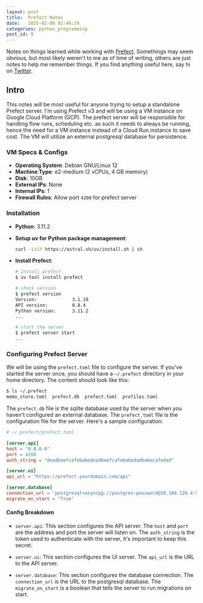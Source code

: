 ```yaml
---
layout: post
title:  Prefect Notes
date:   2025-02-08 02:46:19
categories: python_programming
post_id: 9
---
```


Notes on things learned while working with [Prefect](https://docs.prefect.io/). Somethings may seem obvious, but most likely weren't to me as of time of writing, others are just notes to help me remember things. If you find anything useful here, say hi on [Twitter](https://x.com/dahir_ng).

## Intro

This notes will be most useful for anyone trying to setup a standalone Prefect server. I'm using Prefect v3 and will be using a VM instance on Google Cloud Platform (GCP). The prefect server will be responsible for handling flow runs, scheduling etc. as such it needs to always be running, hence the need for a VM instance instead of a Cloud Run instance to save cost. The VM will utilize an external postgresql database for persistence.

### VM Specs & Configs

- **Operating System**: Debian GNU/Linux 12
- **Machine Type**: e2-medium (2 vCPUs, 4 GB memory)
- **Disk**: 10GB
- **External IPs**: None
- **Internal IPs**: 1
- **Firewall Rules**: Allow port `4200` for prefect server

### Installation

- **Python**: 3.11.2

- **Setup uv for Python package management**:

  ```bash
  curl -LsSf https://astral.sh/uv/install.sh | sh
  ```

- **Install Prefect**:

  ```bash
  # Install prefect
  $ uv tool install prefect

  # check version
  $ prefect version
  Version:             3.1.10
  API version:         0.8.4
  Python version:      3.11.2
  ...

  # start the server
  $ prefect server start
  ...
  ```

### Configuring Prefect Server

We will be using the `prefect.toml` file to configure the server. If you've started the server once, you should have a `~/.prefect` directory in your home directory. The content should look like this:

```bash
$ ls ~/.prefect
memo_store.toml  prefect.db  prefect.toml  profiles.toml
```

The `prefect.db` file is the sqlite database used by the server when you haven't configured an external database. The `prefect.toml` file is the configuration file for the server. Here's a sample configuration:

```toml
# ~/.prefect/prefect.toml

[server.api]
host = "0.0.0.0"
port = 4200
auth_string = "deadbeefcafebabedeadbeefcafebabedadbabecafedad"

[server.ui]
api_url = "https://prefect.yourdomain.com/api"

[server.database]
connection_url = "postgresql+asyncpg://postgres:password@10.104.120.4:5432/prefect-db"
migrate_on_start = "True"
```

#### Config Breakdown

- `server.api`: This section configures the API server. The `host` and `port` are the address and port the server will listen on. The `auth_string` is the token used to authenticate with the server, it's important to keep this secret.

- `server.ui`: This section configures the UI server. The `api_url` is the URL to the API server.

- `server.database`: This section configures the database connection. The `connection_url` is the URL to the postgresql database. The `migrate_on_start` is a boolean that tells the server to run migrations on start.
